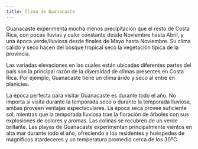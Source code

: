 ```yaml
---
title: Clima de Guanacaste
---
```

Guanacaste experimenta mucha menos precipitación que el resto de Costa Rica, con pocas lluvias y calor constante desde Noviembre hasta Abril, y una época verde/lluviosa desde finales de Mayo hasta Noviembre. Su clima cálido y seco hacen del bosque tropical seco la vegetación típica de la provincia.

Las variadas elevaciones en las cuales están ubicadas diferentes partes del país son la principal razón de la diversidad de climas presentes en Costa Rica. Por ejemplo, Guanacaste tiene un clima árido y seco al entre en planicies.

La época perfecta para visitar Guanacaste es durante todo el año. No importa si visita durante la temporada seco o durante la temporada lluviosa, ambas proveen ventajas espectaculares. La época seca provee suficiente sol, mientras que la temporada lluviosa trae la floración de árboles con sus explosiones de colores y aromas. Las colinas se recubren de un verde brillante. Las playas de Guanacaste experimentan principalmente vientos en alta mar durante todo el año, ofreciendo a los residentes y huéspedes de magníficos atardeceres y un temperatura promedio cerca de los 30ºC.
